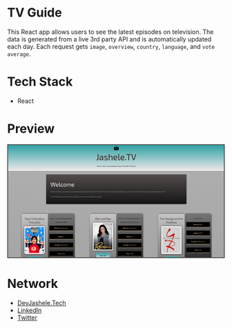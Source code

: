 # TV Guide
This React app allows users to see the latest episodes on television. The data is generated from a live 3rd party API and is automatically updated each day. Each request gets `image`, `overview`, `country`, `language`, and `vote average`.

# Tech Stack
- React

# Preview
<img src="images/preview.png" alt="preview of Jashele TV" />

# Network
- [DevJashele.Tech](https://devjashele.tech/ "Personal Site")
- [LinkedIn](https://www.linkedin.com/in/jashelet/ "LinkedIn")
- [Twitter](https://twitter.com/jasheloper "Twitter")
